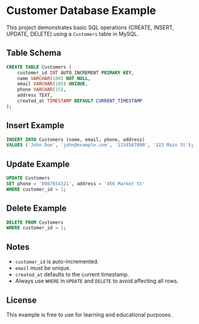 
# Customer Database Example

This project demonstrates basic SQL operations (CREATE, INSERT, UPDATE, DELETE) using a `Customers` table in MySQL.

## Table Schema

```sql
CREATE TABLE Customers (
    customer_id INT AUTO_INCREMENT PRIMARY KEY,
    name VARCHAR(100) NOT NULL,
    email VARCHAR(100) UNIQUE,
    phone VARCHAR(15),
    address TEXT,
    created_at TIMESTAMP DEFAULT CURRENT_TIMESTAMP
);
```

## Insert Example

```sql
INSERT INTO Customers (name, email, phone, address)
VALUES ('John Doe', 'john@example.com', '1234567890', '123 Main St');
```

## Update Example

```sql
UPDATE Customers
SET phone = '0987654321', address = '456 Market St'
WHERE customer_id = 1;
```

## Delete Example

```sql
DELETE FROM Customers
WHERE customer_id = 1;
```

## Notes

- `customer_id` is auto-incremented.
- `email` must be unique.
- `created_at` defaults to the current timestamp.
- Always use `WHERE` in `UPDATE` and `DELETE` to avoid affecting all rows.

## License

This example is free to use for learning and educational purposes.

